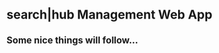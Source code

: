 # search|hub Management Web App

## Some nice things will follow...




<!--stackedit_data:
eyJoaXN0b3J5IjpbMzg3Mjk0ODk1LC05MDU1NDU0MSwtMTc3ND
E5Nzg1XX0=
-->